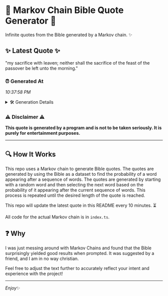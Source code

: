 # 📖 Markov Chain Bible Quote Generator 📖

Infinite quotes from the Bible generated by a Markov chain. ✨

## ✨ Latest Quote ✨
"my sacrifice with leaven; neither shall the sacrifice of the feast of the passover be left unto the morning."

### ⏰ Generated At
*10:37:58 PM*

<details>
    <summary>🛠️ Generation Details</summary>
    <p>
        <strong>🌱 Seed:</strong> my<br>
        <strong>🔄 Iterations:</strong> 18<br>
        <strong>📜 Context History:</strong><br>[ my ]: sacrifice<br>[ my, sacrifice ]: with<br>[ my, sacrifice, with ]: leaven;<br>[ my, sacrifice, with, leaven; ]: neither<br>[ my, sacrifice, with, leaven;, neither ]: shall<br>[ my, sacrifice, with, leaven;, neither, shall ]: the<br>[ sacrifice, with, leaven;, neither, shall, the ]: sacrifice<br>[ with, leaven;, neither, shall, the, sacrifice ]: of<br>[ leaven;, neither, shall, the, sacrifice, of ]: the<br>[ neither, shall, the, sacrifice, of, the ]: feast<br>[ shall, the, sacrifice, of, the, feast ]: of<br>[ the, sacrifice, of, the, feast, of ]: the<br>[ sacrifice, of, the, feast, of, the ]: passover<br>[ of, the, feast, of, the, passover ]: be<br>[ the, feast, of, the, passover, be ]: left<br>[ feast, of, the, passover, be, left ]: unto<br>[ of, the, passover, be, left, unto ]: the<br>[ the, passover, be, left, unto, the ]: morning.<br>
    </p>
</details>

### ⚠️ Disclaimer ⚠️
**This quote is generated by a program and is not to be taken seriously. It is purely for entertainment purposes.**

---

## 🔍 How It Works

This repo uses a Markov chain to generate Bible quotes. The quotes are generated by using the Bible as a dataset to find the probability of a word appearing after a sequence of words. The quotes are generated by starting with a random word and then selecting the next word based on the probability of it appearing after the current sequence of words. This process is repeated until the desired length of the quote is reached.

This repo will update the latest quote in this README every 10 minutes. ⏳

All code for the actual Markov chain is in `index.ts`.

## ❓ Why

I was just messing around with Markov Chains and found that the Bible surprisingly yielded good results when prompted. 
It was suggested by a friend, and I am in no way christian.

Feel free to adjust the text further to accurately reflect your intent and experience with the project!

---

*Enjoy*✨
